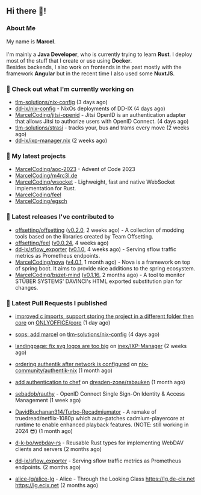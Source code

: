 ## Hi there 👋!




### About Me

My name is **Marcel**.
<br><br>
I'm mainly a **Java Developer**, who is currently trying to learn **Rust**. I deploy most of the stuff that I create or use using **Docker**.
<br>
Besides backends, I also work on frontends in the past mostly with the framework **Angular** but in the recent time I also used some **NuxtJS**. 



### 👷 Check out what I'm currently working on

- [tlm-solutions/nix-config](https://github.com/tlm-solutions/nix-config) (3 days ago)
- [dd-ix/nix-config](https://github.com/dd-ix/nix-config) - NixOs deployments of DD-IX (4 days ago)
- [MarcelCoding/jitsi-openid](https://github.com/MarcelCoding/jitsi-openid) - Jitsi OpenID is an authentication adapter that allows Jitsi to authorize users with OpenID Connect. (4 days ago)
- [tlm-solutions/strasi](https://github.com/tlm-solutions/strasi) - tracks your, bus and trams every move (2 weeks ago)
- [dd-ix/ixp-manager.nix](https://github.com/dd-ix/ixp-manager.nix) (2 weeks ago)

### 🌱 My latest projects

- [MarcelCoding/aoc-2023](https://github.com/MarcelCoding/aoc-2023) - Advent of Code 2023
- [MarcelCoding/m4rc3l.de](https://github.com/MarcelCoding/m4rc3l.de)
- [MarcelCoding/wsocket](https://github.com/MarcelCoding/wsocket) - Lighweight, fast and native WebSocket implementation for Rust.
- [MarcelCoding/feel](https://github.com/MarcelCoding/feel)
- [MarcelCoding/egsch](https://github.com/MarcelCoding/egsch)

### 🔭 Latest releases I've contributed to

- [offsetting/offsetting](https://github.com/offsetting/offsetting) ([v0.2.0](https://github.com/offsetting/offsetting/releases/tag/v0.2.0), 2 weeks ago) - A collection of modding tools based on the libraries created by Team Offsetting.
- [offsetting/feel](https://github.com/offsetting/feel) ([v0.0.24](https://github.com/offsetting/feel/releases/tag/v0.0.24), 4 weeks ago)
- [dd-ix/sflow_exporter](https://github.com/dd-ix/sflow_exporter) ([v0.1.0](https://github.com/dd-ix/sflow_exporter/releases/tag/v0.1.0), 4 weeks ago) - Serving sflow traffic metrics as Prometheus endpoints.
- [MarcelCoding/nova](https://github.com/MarcelCoding/nova) ([v4.0.1](https://github.com/MarcelCoding/nova/releases/tag/v4.0.1), 1 month ago) - Nova is a framework on top of spring boot. It aims to provide nice additions to the spring ecosystem.
- [MarcelCoding/bszet-mind](https://github.com/MarcelCoding/bszet-mind) ([v0.1.16](https://github.com/MarcelCoding/bszet-mind/releases/tag/v0.1.16), 2 months ago) - A tool to monitor STÜBER SYSTEMS&#39; DAVINCI&#39;s HTML exported substitution plan for changes.

### 🔨 Latest Pull Requests I published

- [improved c imports, support storing the project in a different folder then core](https://github.com/ONLYOFFICE/core/pull/1476) on [ONLYOFFICE/core](https://github.com/ONLYOFFICE/core) (1 day ago)
- [sops: add marcel](https://github.com/tlm-solutions/nix-config/pull/20) on [tlm-solutions/nix-config](https://github.com/tlm-solutions/nix-config) (4 days ago)
- [landingpage: fix svg logos are too big](https://github.com/inex/IXP-Manager/pull/892) on [inex/IXP-Manager](https://github.com/inex/IXP-Manager) (2 weeks ago)
- [ordering authentik after network is configured](https://github.com/nix-community/authentik-nix/pull/21) on [nix-community/authentik-nix](https://github.com/nix-community/authentik-nix) (1 month ago)
- [add authentication to chef](https://github.com/dresden-zone/rabauken/pull/2) on [dresden-zone/rabauken](https://github.com/dresden-zone/rabauken) (1 month ago)

- [sebadob/rauthy](https://github.com/sebadob/rauthy) - OpenID Connect Single Sign-On Identity &amp; Access Management (1 week ago)
- [DavidBuchanan314/Turbo-Recadmiumator](https://github.com/DavidBuchanan314/Turbo-Recadmiumator) - A remake of truedread/netflix-1080p which auto-patches cadmium-playercore at runtime to enable enhanced playback features. (NOTE: still working in 2024 😎) (1 month ago)
- [d-k-bo/webdav-rs](https://github.com/d-k-bo/webdav-rs) - Reusable Rust types for implementing WebDAV clients and servers (2 months ago)
- [dd-ix/sflow_exporter](https://github.com/dd-ix/sflow_exporter) - Serving sflow traffic metrics as Prometheus endpoints. (2 months ago)
- [alice-lg/alice-lg](https://github.com/alice-lg/alice-lg) - Alice - Through the Looking Glass https://lg.de-cix.net https://lg.ecix.net (2 months ago)
